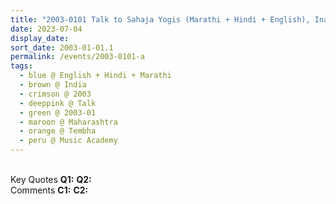 ```yaml
---
title: "2003-0101 Talk to Sahaja Yogis (Marathi + Hindi + English), Inauguration of Śhrī P.K. Salve Kalā Pratiṣhṭhān Music Academy, near Modak Sagar, Vaitarna Academy Road, Tembha (87 kms NE of Vaitarna), Maharashtra, India"
date: 2023-07-04
display_date: 
sort_date: 2003-01-01.1
permalink: /events/2003-0101-a
tags:
  - blue @ English + Hindi + Marathi
  - brown @ India
  - crimson @ 2003
  - deeppink @ Talk
  - green @ 2003-01
  - maroon @ Maharashtra
  - orange @ Tembha
  - peru @ Music Academy
---
```


<br>

<wave-list>
  <list-title color="DarkSeaGreen" width="55">Key Quotes</list-title>
  <list-item color="BlanchedAlmond" width="280"><b>Q1:</b> <i></i></list-item>
  <list-item color="Lavender" width="280"><b>Q2:</b> <i></i></list-item>
</wave-list>

<br>

<wave-list>
  <list-title color="DarkSeaGreen" width="55">Comments</list-title>
  <list-item color="BlanchedAlmond" width="280"><b>C1:</b> <i></i></list-item>
  <list-item color="Lavender" width="280"><b>C2:</b> <i></i></list-item>
</wave-list>